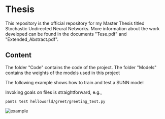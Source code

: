 # Thesis

This repository is the official repository for my Master Thesis titled Stochastic Undirected Neural Networks.
More information about the work developed can be found in the documents "Tese.pdf" and "Extended_Abstract.pdf".

## Content

The folder "Code" contains the code of the project. 
The folder "Models" contains the weights of the models used in this project

The following example shows how to train and test a SUNN model 

Invoking goals on files is straightforward, e.g.,

```
pants test helloworld/greet/greeting_test.py
```

![example](https://github.com/ricardosimoes00/Thesis/Example_Images/example.png?)


